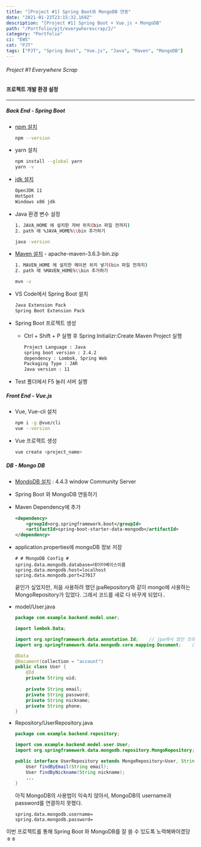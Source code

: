 ```yaml
---
title: "[Project #1] Spring Boot와 MongoDB 연동"
date: "2021-01-23T23:15:32.169Z"
description: "[Project #1] Spring Boot + Vue.js + MongoDB"
path: "/Portfolio/pjt/everywherescrap/2/"
category: "Portfolio"
ci: "EWS"
cat: "PJT"
tags: ["PJT", "Spring Boot", "Vue.js", "Java", "Maven", "MongoDB"]
---
```




###### Project #1 Everywhere Scrap

#### 프로젝트 개발 환경 설정

<hr />

##### Back End - Spring Boot

* [npm 설치](https://nodejs.org/ko/download/)

  ```bash
  npm --version
  ```

* yarn 설치

  ```bash
  npm install --global yarn
  yarn -v
  ```

* [jdk 설치](https://adoptopenjdk.net/installation.html#x86-32_win-jdk)

  ```bash
  OpenJDK 11
  HotSpot
  Windows x86 jdk
  ```

* Java 환경 변수 설정

  ```bash
  1. JAVA_HOME 에 설치한 자바 위치(bin 파일 전까지)
  2. path 에 %JAVA_HOME%\\bin 추가하기
  
  java -version
  ```

* [Maven 설치](https://maven.apache.org/download.cgi) - apache-maven-3.6.3-bin.zip

  ```bash
  1. MAVEN_HOME 에 설치한 메이븐 위치 넣기(bin 파일 전까지)
  2. path 에 %MAVEN_HOME%\\bin 추가하기
  
  mvn -v
  ```

* VS Code에서 Spring Boot 설치

  ```bash
  Java Extension Pack
  Spring Boot Extension Pack
  ```

* Spring Boot 프로젝트 생성

  - Ctrl + Shift + P 실행 후 Spring Initializr:Create Maven Project 실행

    ```bash
    Project Language : Java
    spring boot version : 2.4.2
    dependency : Lombok, Spring Web
    Packaging Type : JAR
    Java version : 11
    ```

* Test 폴더에서 F5 눌러 서버 실행



##### Front End - Vue.js

- Vue, Vue-cli 설치

  ```bash
  npm i -g @vue/cli
  vue --version
  ```

- Vue 프로젝트 생성

  ```bash
  vue create <project_name>
  ```



##### DB - Mongo DB

* [MondoDB 설치](https://www.mongodb.com/try/download/community) : 4.4.3 window Community Server

* Spring Boot 와 MongoDB 연동하기

* Maven Dependency에 추가

  ```xml
  <dependency>
      <groupId>org.springframework.boot</groupId>
      <artifactId>spring-boot-starter-data-mongodb</artifactId>
  </dependency>
  ```

* application.properties에 mongoDB 정보 저장

  ```properties
  # # MongoDB Config #
  spring.data.mongodb.database=데이터베이스이름
  spring.data.mongodb.host=localhost
  spring.data.mongodb.port=27017
  ```

  끝인가 싶었지만, 처음 사용하려 했던 jpaRepository와 같이 mongo에 사용하는 MongoRepository가 있었다. 그래서 코드를 새로 다 바꾸게 되었다..

* model/User.java

  ```java
  package com.example.backend.model.user;
  
  import lombok.Data;
  
  import org.springframework.data.annotation.Id;	// jpa에서 썼던 것과 다른 참조
  import org.springframework.data.mongodb.core.mapping.Document;	// table
  
  @Data
  @Document(collection = "account")
  public class User {
      @Id
      private String uid;
      
      private String email;
      private String password;
      private String nickname;
      private String phone;
  }
  ```

* Repository/UserRepository.java

  ```java
  package com.example.backend.repository;
  
  import com.example.backend.model.user.User;
  import org.springframework.data.mongodb.repository.MongoRepository;	// JpaRepository 대신 사용
  
  public interface UserRepository extends MongoRepository<User, String> {
      User findByEmail(String email);
      User findByNickname(String nickname);
      ...
  }
  ```

  

  

  

  아직 MongoDB의 사용법이 익숙치 않아서, MongoDB의 username과 password를 연결하지 못했다.

  ```properties
  spring.data.mongodb.username=
  spring.data.mongodb.password=
  ```



이번 프로젝트를 통해 Spring Boot 와 MongoDB를 잘 쓸 수 있도록 노력해봐야겠당ㅎㅎ

